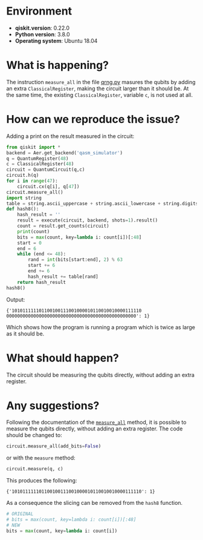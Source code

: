 # Environment

- **qiskit.__version__**: 0.22.0
- **Python version**: 3.8.0
- **Operating system**: Ubuntu 18.04

# What is happening?
The instruction `measure_all` in the file [qrng.py](https://github.com/tula3and/qoupang/blob/23b71b9fac8381bc05d25ba646fe63fb9c64b6f2/qrng/qrng.py#L18) masures the qubits by adding an extra `ClassicalRegister`, making the circuit larger than it should be. At the same time, the existing `ClassicalRegister`, variable `c`, is not used at all.

# How can we reproduce the issue?
Adding a print on the result measured in the circuit:
```python
from qiskit import *
backend = Aer.get_backend('qasm_simulator')
q = QuantumRegister(48)
c = ClassicalRegister(48)
circuit = QuantumCircuit(q,c)
circuit.h(q)
for i in range(47):
    circuit.cx(q[i], q[47])
circuit.measure_all()
import string
table = string.ascii_uppercase + string.ascii_lowercase + string.digits
def hash8():
    hash_result = ''
    result = execute(circuit, backend, shots=1).result()
    count = result.get_counts(circuit)
    print(count)
    bits = max(count, key=lambda i: count[i])[:48]
    start = 0
    end = 6
    while (end <= 48):
        rand = int(bits[start:end], 2) % 63
        start += 6
        end += 6
        hash_result += table[rand]
    return hash_result
hash8()
```
Output:
```
{'101011111101100100111001000010110010010000111110 000000000000000000000000000000000000000000000000': 1}
```
Which shows how the program is running a program which is twice as large as it should be.

# What should happen?
The circuit should be measuring the qubits directly, without adding an extra register.

# Any suggestions?
Following the documentation of the [`measure_all`](https://qiskit.org/documentation/stubs/qiskit.circuit.QuantumCircuit.measure_all.html) method, it is possible to measure the qubits directly, without adding an extra register. The code should be changed to:
```python
circuit.measure_all(add_bits=False)
```
or with the `measure` method:
```python
circuit.measure(q, c)
```
This produces the following:
```
{'101011111101100100111001000010110010010000111110': 1}
```
As a consequence the slicing can be removed from the `hash8` function.
```python
# ORIGINAL
# bits = max(count, key=lambda i: count[i])[:48]
# NEW
bits = max(count, key=lambda i: count[i])
```

